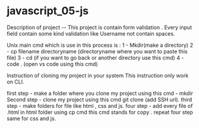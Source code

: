 # javascript_05-js

Description of project --
This project is contain form validation .
Every input field contain some kind validation like Username not contain spaces.


Unix main cmd which is use in this process is : 
1 - Mkdir(make a directory)
2 - cp filename directoryname (directoryname where you want to paste this file) 
3 - cd (if you want to go back or  another directory use this cmd) 
4 - code . (open vs code using this cmd)



Instruction of cloning my project in your system 
This instruction only work on CLI.

first step - make a folder where you clone my project using this cmd - mkdir
Second step - clone my project using this cmd git clone (add SSH url).
third step - make folders for file like html , css and js. 
four step - add every file of .html in html folder using cp cmd this cmd stands for copy .
repeat four step same for css and js.
